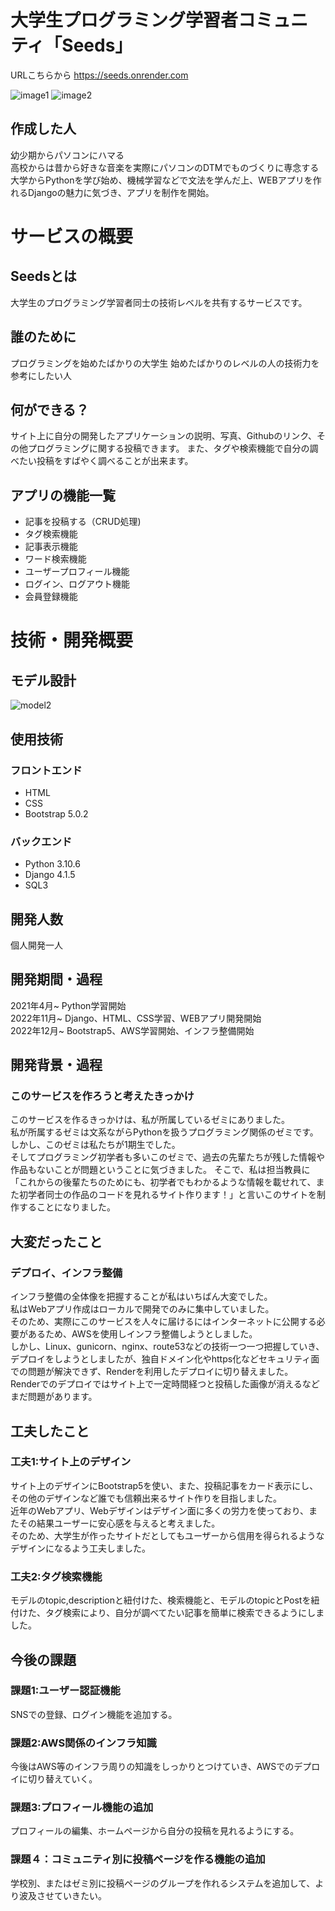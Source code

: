 # 大学生プログラミング学習者コミュニティ「Seeds」

URLこちらから
https://seeds.onrender.com

![image1](project-images/project-images.png)
![image2](project-images/project-images2.png)
## 作成した人

幼少期からパソコンにハマる  
高校からは昔から好きな音楽を実際にパソコンのDTMでものづくりに専念する  
大学からPythonを学び始め、機械学習などで文法を学んだ上、WEBアプリを作れるDjangoの魅力に気づき、アプリを制作を開始。

# サービスの概要

## Seedsとは

大学生のプログラミング学習者同士の技術レベルを共有するサービスです。

## 誰のために

プログラミングを始めたばかりの大学生
始めたばかりのレベルの人の技術力を参考にしたい人

## 何ができる？
サイト上に自分の開発したアプリケーションの説明、写真、Githubのリンク、その他プログラミングに関する投稿できます。 
また、タグや検索機能で自分の調べたい投稿をすばやく調べることが出来ます。

## アプリの機能一覧

- 記事を投稿する（CRUD処理)  
- タグ検索機能  
- 記事表示機能  
- ワード検索機能  
- ユーザープロフィール機能  
- ログイン、ログアウト機能  
- 会員登録機能  

 
# 技術・開発概要

## モデル設計

![model2](project-images/model2.png)

## 使用技術

### フロントエンド  
- HTML   
- CSS  
- Bootstrap 5.0.2  

### バックエンド  
- Python 3.10.6
- Django 4.1.5  
- SQL3  

## 開発人数

個人開発一人

## 開発期間・過程

2021年4月~ Python学習開始  
2022年11月~ Django、HTML、CSS学習、WEBアプリ開発開始  
2022年12月~ Bootstrap5、AWS学習開始、インフラ整備開始  

## 開発背景・過程

### このサービスを作ろうと考えたきっかけ
このサービスを作るきっかけは、私が所属しているゼミにありました。  
私が所属するゼミは文系ながらPythonを扱うプログラミング関係のゼミです。  
しかし、このゼミは私たちが1期生でした。  
そしてプログラミング初学者も多いこのゼミで、過去の先輩たちが残した情報や作品もないことが問題ということに気づきました。
そこで、私は担当教員に「これからの後輩たちのためにも、初学者でもわかるような情報を載せれて、また初学者同士の作品のコードを見れるサイト作ります！」と言いこのサイトを制作することになりました。  

## 大変だったこと

### デプロイ、インフラ整備
インフラ整備の全体像を把握することが私はいちばん大変でした。  
私はWebアプリ作成はローカルで開発でのみに集中していました。  
そのため、実際にこのサービスを人々に届けるにはインターネットに公開する必要があるため、AWSを使用しインフラ整備しようとしました。  
しかし、Linux、gunicorn、nginx、route53などの技術一つ一つ把握していき、デプロイをしようとしましたが、独自ドメイン化やhttps化などセキュリティ面での問題が解決できず、Renderを利用したデプロイに切り替えました。  
Renderでのデプロイではサイト上で一定時間経つと投稿した画像が消えるなどまだ問題があります。  


## 工夫したこと

### 工夫1:サイト上のデザイン  

サイト上のデザインにBootstrap5を使い、また、投稿記事をカード表示にし、その他のデザインなど誰でも信頼出来るサイト作りを目指しました。  
近年のWebアプリ、Webデザインはデザイン面に多くの労力を使っており、またその結果ユーザーに安心感を与えると考えました。  
そのため、大学生が作ったサイトだとしてもユーザーから信用を得られるようなデザインになるよう工夫しました。  

### 工夫2:タグ検索機能  

モデルのtopic,descriptionと紐付けた、検索機能と、モデルのtopicとPostを紐付けた、タグ検索により、自分が調べてたい記事を簡単に検索できるようにしました。

## 今後の課題  

### 課題1:ユーザー認証機能  

SNSでの登録、ログイン機能を追加する。  
 

### 課題2:AWS関係のインフラ知識  

今後はAWS等のインフラ周りの知識をしっかりとつけていき、AWSでのデプロイに切り替えていく。  

### 課題3:プロフィール機能の追加  

プロフィールの編集、ホームページから自分の投稿を見れるようにする。  

### 課題４：コミュニティ別に投稿ページを作る機能の追加
学校別、またはゼミ別に投稿ページのグループを作れるシステムを追加して、より波及させていきたい。
